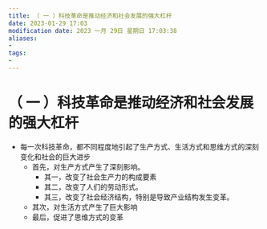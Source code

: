 ```yaml
---
title: （ 一 ）科技革命是推动经济和社会发展的强大杠杆
date: 2023-01-29 17:03
modification date: 2023 一月 29日 星期日 17:03:38
aliases: 
- 
tags: 
- 
---
```


# （ 一 ）科技革命是推动经济和社会发展的强大杠杆

- 每一次科技革命，都不同程度地引起了生产方式、生活方式和思维方式的深刻变化和社会的巨大进步
	- 首先，对生产方式产生了深刻影响。
		- 其一，改变了社会生产力的构成要素
		- 其二，改变了人们的劳动形式。
		- 其三，改变了社会经济结构，特别是导致产业结构发生变革。
	- 其次，对生活方式产生了巨大影响
	- 最后，促进了思维方式的变革